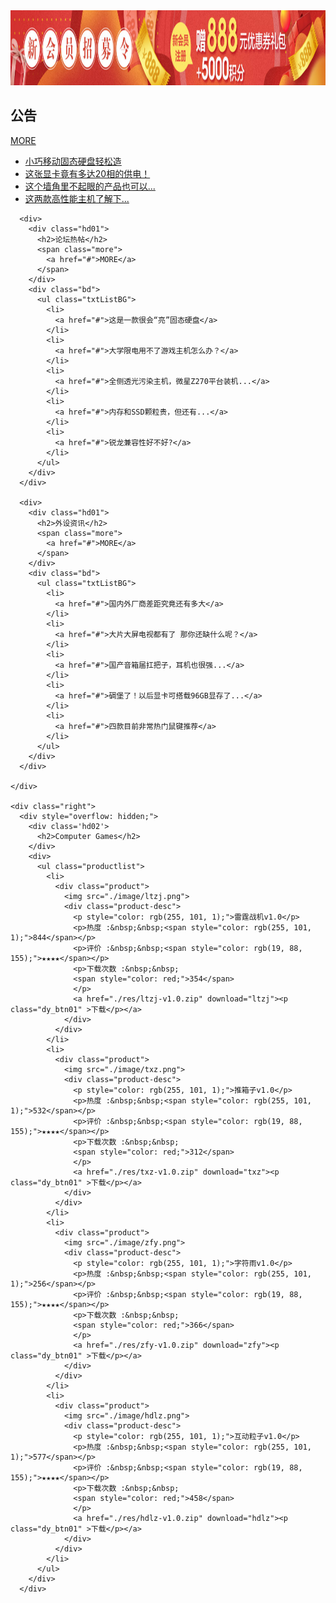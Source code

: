 ﻿<!DOCTYPE html PUBLIC "-//W3C//DTD XHTML 1.0 Transitional//EN" "http://www.w3.org/TR/xhtml1/DTD/xhtml1-transitional.dtd">
<html xmlns="http://www.w3.org/1999/xhtml">

<head>
  <meta http-equiv="Content-Type" content="text/html; charset=utf-8" />
  <title>Cheng Dong's Blog</title>
  <link rel="stylesheet" type="text/css" href="./css/index.css" />
</head>

<body class="container">
  <div>
    <img src="./image/advertise.jpg" style="width: 100%;height: 120px;">
    <div class="left">
      <div>
        <div class="hd01">
          <h2>公告</h2>
          <span class="more">
            <a href="#">MORE</a>
          </span>
        </div>
        <div class="bd">
          <ul class="txtListBG">
            <li>
              <a href="#">小巧移动固态硬盘轻松造</a>
            </li>
            <li>
              <a href="#">这张显卡竟有多达20相的供电！</a>
            </li>
            <li>
              <a href="#">这个墙角里不起眼的产品也可以...</a>
            </li>
            <li>
              <a href="#">这两款高性能主机了解下...</a>
            </li>
          </ul>
        </div>
      </div>

      <div>
        <div class="hd01">
          <h2>论坛热帖</h2>
          <span class="more">
            <a href="#">MORE</a>
          </span>
        </div>
        <div class="bd">
          <ul class="txtListBG">
            <li>
              <a href="#">这是一款很会“亮”固态硬盘</a>
            </li>
            <li>
              <a href="#">大学限电用不了游戏主机怎么办？</a>
            </li>
            <li>
              <a href="#">全侧透光污染主机，微星Z270平台装机...</a>
            </li>
            <li>
              <a href="#">内存和SSD颗粒贵，但还有...</a>
            </li>
            <li>
              <a href="#">锐龙兼容性好不好?</a>
            </li>
          </ul>
        </div>
      </div>

      <div>
        <div class="hd01">
          <h2>外设资讯</h2>
          <span class="more">
            <a href="#">MORE</a>
          </span>
        </div>
        <div class="bd">
          <ul class="txtListBG">
            <li>
              <a href="#">国内外厂商差距究竟还有多大</a>
            </li>
            <li>
              <a href="#">大片大屏电视都有了 那你还缺什么呢？</a>
            </li>
            <li>
              <a href="#">国产音箱届扛把子，耳机也很强...</a>
            </li>
            <li>
              <a href="#">碉堡了！以后显卡可搭载96GB显存了...</a>
            </li>
            <li>
              <a href="#">四款目前非常热门鼠键推荐</a>
            </li>
          </ul>
        </div>
      </div>

    </div>

    <div class="right">
      <div style="overflow: hidden;">
        <div class='hd02'>
          <h2>Computer Games</h2>
        </div>
        <div>
          <ul class="productlist">
            <li>
              <div class="product">
                <img src="./image/ltzj.png">
                <div class="product-desc">
                  <p style="color: rgb(255, 101, 1);">雷霆战机v1.0</p>
                  <p>热度 :&nbsp;&nbsp;<span style="color: rgb(255, 101, 1);">844</span></p>
                  <p>评价 :&nbsp;&nbsp;<span style="color: rgb(19, 88, 155);">★★★★</span></p>
                  <p>下载次数 :&nbsp;&nbsp;
                  <span style="color: red;">354</span>
                  </p>
                  <a href="./res/ltzj-v1.0.zip" download="ltzj"><p class="dy_btn01" >下载</p></a>
                </div>
              </div>
            </li>
            <li>
              <div class="product">
                <img src="./image/txz.png">
                <div class="product-desc">
                  <p style="color: rgb(255, 101, 1);">推箱子v1.0</p>
                  <p>热度 :&nbsp;&nbsp;<span style="color: rgb(255, 101, 1);">532</span></p>
                  <p>评价 :&nbsp;&nbsp;<span style="color: rgb(19, 88, 155);">★★★★</span></p>
                  <p>下载次数 :&nbsp;&nbsp;
                  <span style="color: red;">312</span>
                  </p>
                  <a href="./res/txz-v1.0.zip" download="txz"><p class="dy_btn01" >下载</p></a>
                </div>
              </div>
            </li>
            <li>
              <div class="product">
                <img src="./image/zfy.png">
                <div class="product-desc">
                  <p style="color: rgb(255, 101, 1);">字符雨v1.0</p>
                  <p>热度 :&nbsp;&nbsp;<span style="color: rgb(255, 101, 1);">256</span></p>
                  <p>评价 :&nbsp;&nbsp;<span style="color: rgb(19, 88, 155);">★★★★</span></p>
                  <p>下载次数 :&nbsp;&nbsp;
                  <span style="color: red;">366</span>
                  </p>
                  <a href="./res/zfy-v1.0.zip" download="zfy"><p class="dy_btn01" >下载</p></a>
                </div>
              </div>
            </li>
            <li>
              <div class="product">
                <img src="./image/hdlz.png">
                <div class="product-desc">
                  <p style="color: rgb(255, 101, 1);">互动粒子v1.0</p>
                  <p>热度 :&nbsp;&nbsp;<span style="color: rgb(255, 101, 1);">577</span></p>
                  <p>评价 :&nbsp;&nbsp;<span style="color: rgb(19, 88, 155);">★★★★</span></p>
                  <p>下载次数 :&nbsp;&nbsp;
                  <span style="color: red;">458</span>
                  </p>
                  <a href="./res/hdlz-v1.0.zip" download="hdlz"><p class="dy_btn01" >下载</p></a>
                </div>
              </div>
            </li>
          </ul>
        </div>
      </div>
  </div>
</body>

</html>